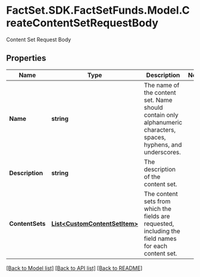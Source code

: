 # FactSet.SDK.FactSetFunds.Model.CreateContentSetRequestBody
Content Set Request Body

## Properties

Name | Type | Description | Notes
------------ | ------------- | ------------- | -------------
**Name** | **string** | The name of the content set. Name should contain only alphanumeric characters, spaces, hyphens, and underscores. | 
**Description** | **string** | The description of the content set. | 
**ContentSets** | [**List&lt;CustomContentSetItem&gt;**](CustomContentSetItem.md) | The content sets from which the fields are requested, including the field names for each content set.  | 

[[Back to Model list]](../README.md#documentation-for-models) [[Back to API list]](../README.md#documentation-for-api-endpoints) [[Back to README]](../README.md)

